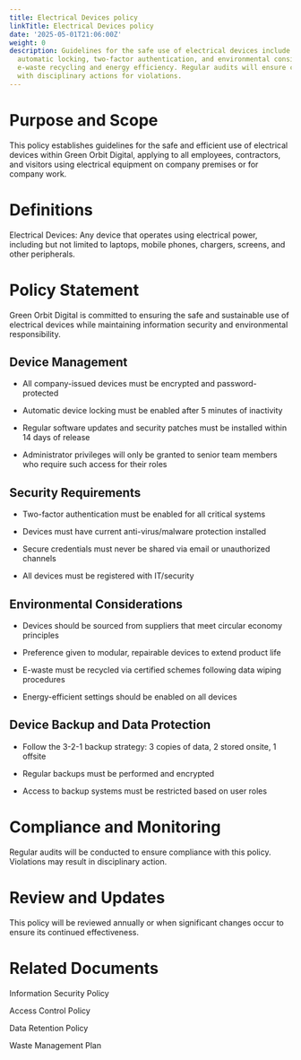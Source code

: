 ```yaml
---
title: Electrical Devices policy
linkTitle: Electrical Devices policy
date: '2025-05-01T21:06:00Z'
weight: 0
description: Guidelines for the safe use of electrical devices include encryption,
  automatic locking, two-factor authentication, and environmental considerations like
  e-waste recycling and energy efficiency. Regular audits will ensure compliance,
  with disciplinary actions for violations.
---
```



# Purpose and Scope

This policy establishes guidelines for the safe and efficient use of electrical devices within Green Orbit Digital, applying to all employees, contractors, and visitors using electrical equipment on company premises or for company work.

# Definitions

Electrical Devices: Any device that operates using electrical power, including but not limited to laptops, mobile phones, chargers, screens, and other peripherals.

# Policy Statement

Green Orbit Digital is committed to ensuring the safe and sustainable use of electrical devices while maintaining information security and environmental responsibility.

## Device Management

- All company-issued devices must be encrypted and password-protected

- Automatic device locking must be enabled after 5 minutes of inactivity

- Regular software updates and security patches must be installed within 14 days of release

- Administrator privileges will only be granted to senior team members who require such access for their roles

## Security Requirements

- Two-factor authentication must be enabled for all critical systems

- Devices must have current anti-virus/malware protection installed

- Secure credentials must never be shared via email or unauthorized channels

- All devices must be registered with IT/security

## Environmental Considerations

- Devices should be sourced from suppliers that meet circular economy principles

- Preference given to modular, repairable devices to extend product life

- E-waste must be recycled via certified schemes following data wiping procedures

- Energy-efficient settings should be enabled on all devices

## Device Backup and Data Protection

- Follow the 3-2-1 backup strategy: 3 copies of data, 2 stored onsite, 1 offsite

- Regular backups must be performed and encrypted

- Access to backup systems must be restricted based on user roles

# Compliance and Monitoring

Regular audits will be conducted to ensure compliance with this policy. Violations may result in disciplinary action.

# Review and Updates

This policy will be reviewed annually or when significant changes occur to ensure its continued effectiveness.

# Related Documents

Information Security Policy

Access Control Policy

Data Retention Policy

Waste Management Plan